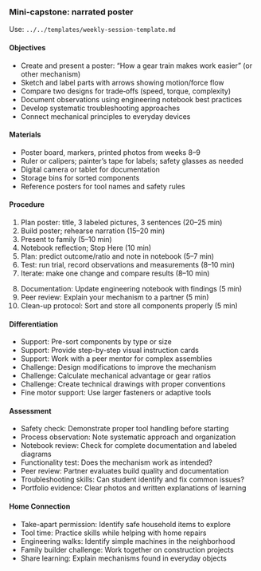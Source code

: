 ### Mini‑capstone: narrated poster

Use: `../../templates/weekly-session-template.md`

#### Objectives
- Create and present a poster: “How a gear train makes work easier” (or other mechanism)
- Sketch and label parts with arrows showing motion/force flow
- Compare two designs for trade‑offs (speed, torque, complexity)
- Document observations using engineering notebook best practices
- Develop systematic troubleshooting approaches
- Connect mechanical principles to everyday devices
#### Materials
- Poster board, markers, printed photos from weeks 8–9
- Ruler or calipers; painter’s tape for labels; safety glasses as needed
- Digital camera or tablet for documentation
- Storage bins for sorted components
- Reference posters for tool names and safety rules
#### Procedure
1) Plan poster: title, 3 labeled pictures, 3 sentences (20–25 min)
2) Build poster; rehearse narration (15–20 min)
3) Present to family (5–10 min)
4) Notebook reflection; Stop Here (10 min)
5) Plan: predict outcome/ratio and note in notebook (5–7 min)
6) Test: run trial, record observations and measurements (8–10 min)
7) Iterate: make one change and compare results (8–10 min)
<!-- enriched: v1 -->
8) Documentation: Update engineering notebook with findings (5 min)
9) Peer review: Explain your mechanism to a partner (5 min)
10) Clean-up protocol: Sort and store all components properly (5 min)



#### Differentiation
- Support: Pre-sort components by type or size
- Support: Provide step-by-step visual instruction cards
- Support: Work with a peer mentor for complex assemblies
- Challenge: Design modifications to improve the mechanism
- Challenge: Calculate mechanical advantage or gear ratios
- Challenge: Create technical drawings with proper conventions
- Fine motor support: Use larger fasteners or adaptive tools
#### Assessment
- Safety check: Demonstrate proper tool handling before starting
- Process observation: Note systematic approach and organization
- Notebook review: Check for complete documentation and labeled diagrams
- Functionality test: Does the mechanism work as intended?
- Peer review: Partner evaluates build quality and documentation
- Troubleshooting skills: Can student identify and fix common issues?
- Portfolio evidence: Clear photos and written explanations of learning

#### Home Connection
- Take-apart permission: Identify safe household items to explore
- Tool time: Practice skills while helping with home repairs
- Engineering walks: Identify simple machines in the neighborhood
- Family builder challenge: Work together on construction projects
- Share learning: Explain mechanisms found in everyday objects

<!-- expanded: v3 -->